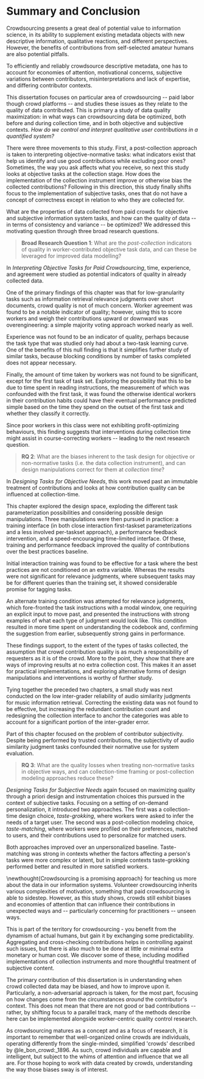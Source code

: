 Summary and Conclusion
=======================

Crowdsourcing presents a great deal of potential value to information science, in its ability to supplement existing metadata objects with new descriptive information, qualitative reactions, and different perspectives.
However, the benefits of contributions from self-selected amateur humans are also potential pitfalls.

To efficiently and reliably crowdsource descriptive metadata, one has to account for economies of attention, motivational concerns, subjective variations between contributors, misinterpretations and lack of expertise, and differing contributor contexts.

This dissertation focuses on particular area of crowdsourcing -- paid labor though crowd platforms -- and studies these issues as they relate to the quality of data contributed.
This is primary a study of data quality maximization: in what ways can crowdsourcing data be optimized, both before and during collection time, and in both objective and subjective contexts. _How do we control and interpret qualitative user contributions in a quantified system?_

There were three movements to this study.
First, a post-collection approach is taken to interpreting objective-normative tasks: what indicators exist that help us identify and use good contributions while excluding poor ones?
Sometimes, the way you ask affects what you receive, so next this study looks at objective tasks at the collection stage.
How does the implementation of the collection instrument improve or otherwise bias the collected contributions?
Following in this direction, this study finally shifts focus to the implementation of subjective tasks, ones that do not have a concept of correctness except in relation to who they are collected for.

What are the properties of data collected from paid crowds for objective and subjective information system tasks, and how can the quality of data -- in terms of consistency and variance -- be optimized? We addressed this motivating question through three broad research questions.

> __Broad Research Question 1__: What are the _post-collection_ indicators of quality in worker-contributed objective task data, and can these be leveraged for improved data modelling?

In _Interpreting Objective Tasks for Paid Crowdsourcing_, time, experience, and agreement were studied as potential indicators of quality in already collected data.

One of the primary findings of this chapter was that for low-granularity tasks such as information retrieval relevance judgments over short documents, crowd quality is not of much concern.
Worker agreement was found to be a notable indicator of quality; however, using this to score workers and weigh their contributions upward or downward was overengineering: a simple majority voting approach worked nearly as well.

Experience was not found to be an indicator of quality, perhaps because the task type that was studied only had about a two-task learning curve.
One of the benefits of this null finding is that it simplifies further study of similar tasks, because blocking conditions by number of tasks completed does not appear necessary.

Finally, the amount of time taken by workers was not found to be significant, except for the first task of task set.
Exploring the possibility that this to be due to time spent in reading instructions, the measurement of which was confounded with the first task, it was found the otherwise identical workers in their contribution habits could have their eventual performance predicted simple based on the time they spend on the outset of the first task and whether they classify it correctly.

Since poor workers in this class were not exhibiting profit-optimizing behaviours, this finding suggests that interventions during collection time might assist in course-correcting workers -- leading to the next research question.

> __RQ 2__: What are the biases inherent to the task design for objective or non-normative tasks (i.e. the data collection instrument), and can design manipulations correct for them at _collection time_?

In _Designing Tasks for Objective Needs_, this work moved past an immutable treatment of contributions and looks at how contribution quality can be influenced at collection-time.

This chapter explored the design space, exploding the different task parameterization possibilities and considering possible design manipulations.
Three manipulations were then pursued in practice: a training interface (in both close interaction first-taskset parameterizations and a less involved per-taskset 
approach), a performance feedback intervention, and a speed-encouraging time-limited interface.
Of these, training and performance feedback improved the quality of contributions over the best practices baseline.

Initial interaction training was found to be effective for a task where the best practices are not conditioned on an extra variable.
Whereas the results were not significant for relevance judgments, where subsequent tasks may be for different queries than the training set, it showed considerable promise for tagging tasks.

An alternate training condition was attempted for relevance judgments, which fore-fronted the task instructions with a modal window, one requiring an explicit input to move past, and presented the instructions with strong examples of what each type of judgment would look like.
This condition resulted in more time spent on understanding the codebook and, confirming the suggestion from earlier, subsequently strong gains in performance.

These findings support, to the extent of the types of tasks collected, the assumption that crowd contribution quality is as much a responsibility of requesters as it is of the crowd.
More to the point, they show that there are ways of improving results at no extra collection cost.
This makes it an asset for practical implementations, and exploring alternative forms of design manipulations and interventions is worthy of further study.

Tying together the preceded two chapters, a small study was next conducted on the low inter-grader reliability of audio similarity judgments for music information retrieval.
Correcting the existing data was not found to be effective, but increasing the redundant contribution count and redesigning the collection interface to anchor the categories was able to account for a significant portion of the inter-grader error.

Part of this chapter focused on the problem of contributor subjectivity. Despite being performed by trusted contributions, the subjectivity of audio similarity judgment tasks confounded their normative use for system evaluation.

> __RQ 3__: What are the quality losses when treating non-normative tasks in objective ways, and can collection-time framing or post-collection modeling approaches reduce these?

_Designing Tasks for Subjective Needs_ again focused on maximizing quality through a priori design and instrumentation choices this pursued in the context of subjective tasks.
Focusing on a setting of on-demand personalization, it introduced two approaches.
The first was a collection-time design choice, _taste-grokking_, where workers were asked to infer the needs of a target user.
The second was a post-collection modeling choice, _taste-matching_, where workers were profiled on their preferences, matched to users, and their contributions used to personalize for matched users.

Both approaches improved over an unpersonalized baseline.
Taste-matching was strong in contexts whether the factors affecting a person's tasks were more complex or latent, but in simple contexts taste-grokking performed better and resulted in more satisfied workers.

\newthought{Crowdsourcing is a promising approach} for teaching us more about the data in our information systems.
Volunteer crowdsourcing inherits various complexities of motivation, something that paid crowdsourcing is able to sidestep.
However, as this study shows, crowds still exhibit biases and economies of attention that can influence their contributions in unexpected ways and -- particularly concerning for practitioners -- unseen ways.

This is part of the territory for crowdsourcing - you benefit from the dynamism of actual humans, but gain it by exchanging some predictability.
Aggregating and cross-checking contributions helps in controlling against such issues, but there is also much to be done at little or minimal extra monetary or human cost.
We discover some of these, including modified implementations of collection instruments and more thoughtful treatment of subjective content.

The primary contribution of this dissertation is in understanding when crowd collected data may be biased, and how to improve upon it.
Particularly, a non-adversarial approach is taken, for the most part, focusing on how changes come from the circumstances _around_ the contributor's context.
This does not mean that there are not good or bad contributions -- rather, by shifting focus to a parallel track, many of the methods describe here can be implemented alongside worker-centric quality control research.

As crowdsourcing matures as a concept and as a focus of research, it is important to remember that well-organized online crowds are individuals, operating differently from the single-minded, simplified 'crowds' described by @le_bon_crowd:_1896.
As such, crowd individuals are capable and intelligent, but subject to the whims of attention and influence that we all are.
For those hoping to work with data created by crowds, understanding the way those biases sway is of interest.
